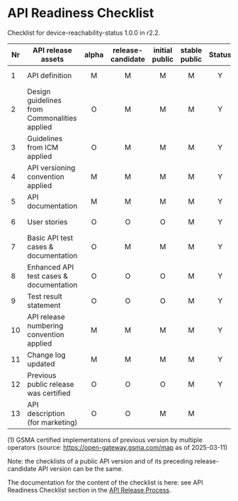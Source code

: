 # API Readiness Checklist

Checklist for device-reachability-status 1.0.0 in r2.2.

| Nr | API release assets  | alpha | release-candidate |  initial<br>public | stable<br> public | Status | Reference information |
|----|----------------------------------------------|:-----:|:-----------------:|:-------:|:------:|:----:|:----:|
|  1 | API definition                               |   M   |         M         |    M    |    M   |   Y   | [/code/API_definitions/device-reachability-status.yaml](/code/API_definitions/device-reachability-status.yaml) |
|  2 | Design guidelines from Commonalities applied |   O   |         M         |    M    |    M   |   Y   |  [r2.3](https://github.com/camaraproject/Commonalities/releases/tag/r2.3)     |
|  3 | Guidelines from ICM applied                  |   O   |         M         |    M    |    M   |   Y   |  [r2.3](https://github.com/camaraproject/IdentityAndConsentManagement/releases/tag/r2.3)    |
|  4 | API versioning convention applied            |   M   |         M         |    M    |    M   |   Y   |      |
|  5 | API documentation                            |   M   |         M         |    M    |    M   |   Y   | inline in YAML |
|  6 | User stories                                 |   O   |         O         |    O    |    M   |  Y    |  [/documentation/API_documentation/device-reachability-status-User-Story.md](/documentation/API_documentation/device-reachability-status-User-Story.md)   |
|  7 | Basic API test cases & documentation         |   O   |         M         |    M    |    M   |   Y | [/code/Test_definitions/device-reachability-status.feature](/code/Test_definitions/device-reachability-status.feature) |
|  8 | Enhanced API test cases & documentation      |   O   |         O         |    O    |    M   |   Y   |  [/code/Test_definitions/device-reachability-status.feature](/code/Test_definitions/device-reachability-status.feature)   |
|  9 | Test result statement                        |   O   |         O         |    O    |    M   |   Y   |   [see issue #258](https://github.com/camaraproject/DeviceStatus/issues/258)   |
| 10 | API release numbering convention applied     |   M   |         M         |    M    |    M   |   Y   |      |
| 11 | Change log updated                           |   M   |         M         |    M    |    M   |   Y   | [/CHANGELOG.md](/CHANGELOG.md) |
| 12 | Previous public release was certified        |   O   |         O         |    O    |    M   |   Y   |   see (1)   |
| 13 | API description (for marketing)              |   O   |         O         |    M    |    M   |      | [wiki link](https://lf-camaraproject.atlassian.net/wiki/xxx) |

(1) GSMA certified implementations of previous version by multiple operators (source: https://open-gateway.gsma.com/map as of 2025-03-11)

Note: the checklists of a public API version and of its preceding release-candidate API version can be the same.

The documentation for the content of the checklist is here: see API Readiness Checklist section in the [API Release Process](https://lf-camaraproject.atlassian.net/wiki/x/jine).
